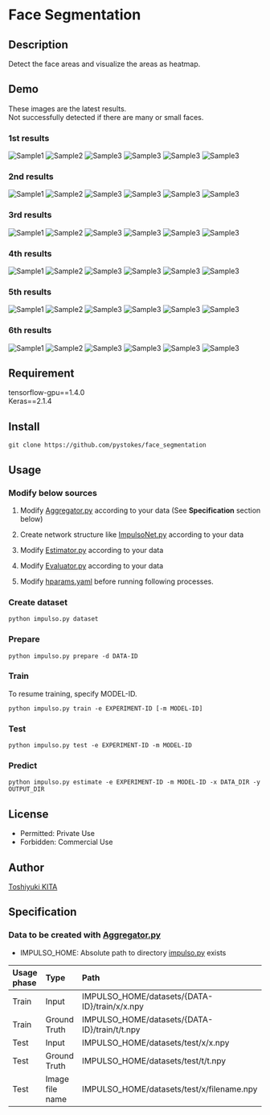 # __Face Segmentation__

## Description
Detect the face areas and visualize the areas as heatmap.

## Demo
These images are the latest results.  
Not successfully detected if there are many or small faces.  

### 1st results
![Sample1](https://github.com/pystokes/face_segmentation/blob/master/docs/1st/hamabe_minami_1.jpg)
![Sample2](https://github.com/pystokes/face_segmentation/blob/master/docs/1st/hamabe_minami_2.jpg)
![Sample3](https://github.com/pystokes/face_segmentation/blob/master/docs/1st/hamabe_minami_3.jpg)
![Sample3](https://github.com/pystokes/face_segmentation/blob/master/docs/1st/hamabe_minami_4.jpg)
![Sample3](https://github.com/pystokes/face_segmentation/blob/master/docs/1st/hamabe_minami_5.jpg)
![Sample3](https://github.com/pystokes/face_segmentation/blob/master/docs/1st/hamabe_minami_6.jpg)

### 2nd results
![Sample1](https://github.com/pystokes/face_segmentation/blob/master/docs/2nd/hamabe_minami_1.jpg)
![Sample2](https://github.com/pystokes/face_segmentation/blob/master/docs/2nd/hamabe_minami_2.jpg)
![Sample3](https://github.com/pystokes/face_segmentation/blob/master/docs/2nd/hamabe_minami_3.jpg)
![Sample3](https://github.com/pystokes/face_segmentation/blob/master/docs/2nd/hamabe_minami_4.jpg)
![Sample3](https://github.com/pystokes/face_segmentation/blob/master/docs/2nd/hamabe_minami_5.jpg)
![Sample3](https://github.com/pystokes/face_segmentation/blob/master/docs/2nd/hamabe_minami_6.jpg)

### 3rd results
![Sample1](https://github.com/pystokes/face_segmentation/blob/master/docs/3rd/hamabe_minami_1.jpg)
![Sample2](https://github.com/pystokes/face_segmentation/blob/master/docs/3rd/hamabe_minami_2.jpg)
![Sample3](https://github.com/pystokes/face_segmentation/blob/master/docs/3rd/hamabe_minami_3.jpg)
![Sample3](https://github.com/pystokes/face_segmentation/blob/master/docs/3rd/hamabe_minami_4.jpg)
![Sample3](https://github.com/pystokes/face_segmentation/blob/master/docs/3rd/hamabe_minami_5.jpg)
![Sample3](https://github.com/pystokes/face_segmentation/blob/master/docs/3rd/hamabe_minami_6.jpg)

### 4th results
![Sample1](https://github.com/pystokes/face_segmentation/blob/master/docs/4th/hamabe_minami_1.jpg)
![Sample2](https://github.com/pystokes/face_segmentation/blob/master/docs/4th/hamabe_minami_2.jpg)
![Sample3](https://github.com/pystokes/face_segmentation/blob/master/docs/4th/hamabe_minami_3.jpg)
![Sample3](https://github.com/pystokes/face_segmentation/blob/master/docs/4th/hamabe_minami_4.jpg)
![Sample3](https://github.com/pystokes/face_segmentation/blob/master/docs/4th/hamabe_minami_5.jpg)
![Sample3](https://github.com/pystokes/face_segmentation/blob/master/docs/4th/hamabe_minami_6.jpg)

### 5th results
![Sample1](https://github.com/pystokes/face_segmentation/blob/master/docs/5th/hamabe_minami_1.jpg)
![Sample2](https://github.com/pystokes/face_segmentation/blob/master/docs/5th/hamabe_minami_2.jpg)
![Sample3](https://github.com/pystokes/face_segmentation/blob/master/docs/5th/hamabe_minami_3.jpg)
![Sample3](https://github.com/pystokes/face_segmentation/blob/master/docs/5th/hamabe_minami_4.jpg)
![Sample3](https://github.com/pystokes/face_segmentation/blob/master/docs/5th/hamabe_minami_5.jpg)
![Sample3](https://github.com/pystokes/face_segmentation/blob/master/docs/5th/hamabe_minami_6.jpg)

### 6th results
![Sample1](https://github.com/pystokes/face_segmentation/blob/master/docs/6th/hamabe_minami_1.jpg)
![Sample2](https://github.com/pystokes/face_segmentation/blob/master/docs/6th/hamabe_minami_2.jpg)
![Sample3](https://github.com/pystokes/face_segmentation/blob/master/docs/6th/hamabe_minami_3.jpg)
![Sample3](https://github.com/pystokes/face_segmentation/blob/master/docs/6th/hamabe_minami_4.jpg)
![Sample3](https://github.com/pystokes/face_segmentation/blob/master/docs/6th/hamabe_minami_5.jpg)
![Sample3](https://github.com/pystokes/face_segmentation/blob/master/docs/6th/hamabe_minami_6.jpg)


## Requirement
tensorflow-gpu==1.4.0  
Keras==2.1.4  

## Install
```
git clone https://github.com/pystokes/face_segmentation
```

## Usage
### Modify below sources
1. Modify [Aggregator.py](https://github.com/pystokes/face_segmentation/blob/master/src/Aggregator.py) according to your data (See __Specification__ section below)

2. Create network structure like [ImpulsoNet.py](https://github.com/pystokes/face_segmentation/blob/master/src/model/ImpulsoNet.py) according to your data
3. Modify [Estimator.py](https://github.com/pystokes/face_segmentation/blob/master/src/Estimator.py) according to your data
4. Modify [Evaluator.py](https://github.com/pystokes/face_segmentation/blob/master/src/Evaluator.py) according to your data
5. Modify [hparams.yaml](https://github.com/pystokes/face_segmentation/blob/master/hparams/hparams.yaml) before running following processes.

### Create dataset
```
python impulso.py dataset
```

### Prepare
```
python impulso.py prepare -d DATA-ID
```

### Train
To resume training, specify MODEL-ID.
```
python impulso.py train -e EXPERIMENT-ID [-m MODEL-ID]
```

### Test
```
python impulso.py test -e EXPERIMENT-ID -m MODEL-ID
```

### Predict
```
python impulso.py estimate -e EXPERIMENT-ID -m MODEL-ID -x DATA_DIR -y OUTPUT_DIR
```

## License
- Permitted: Private Use  
- Forbidden: Commercial Use  

## Author
[Toshiyuki KITA](https://github.com/pystokes)

## Specification
### Data to be created with [Aggregator.py](https://github.com/pystokes/face_segmentation/blob/master/src/Aggregator.py)
- IMPULSO_HOME: Absolute path to directory [impulso.py](https://github.com/pystokes/face_segmentation/blob/master/impulso.py) exists

|Usage phase|Type|Path|
|:---|:---|:---|
|Train|Input|IMPULSO_HOME/datasets/{DATA-ID}/train/x/x.npy
|Train|Ground Truth|IMPULSO_HOME/datasets/{DATA-ID}/train/t/t.npy
|Test|Input|IMPULSO_HOME/datasets/test/x/x.npy
|Test|Ground Truth|IMPULSO_HOME/datasets/test/t/t.npy
|Test|Image file name|IMPULSO_HOME/datasets/test/x/filename.npy
